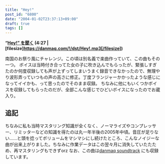 ```yaml
---
title: "Hey!"
post_id: "6800"
date: "2004-01-02T23:37:13+09:00"
draft: true
tags: []
---
```



**“[Hey!” を聞く](https://danmaq.com/!/dst/Hey!.mp3) (4:27 | [filesize]https://danmaq.com/!/dst/Hey!.mp3[/filesize])**

南国のお祭り風にチャレンジ。この頃は別名義で楽曲作っていて、この曲もその一つ。 ボイスは当時付き合ってた女の子に吹き込んでもらったが、緊張しすぎたのか何度収録しても声が上ずってしまいうまく録音できなかったので、無理やり波形弄っていつもの声の高さに修正。丁度フランジャーかかったような感じになってイイかも、って思ったのでそのまま収録。  ちなみに他にもいくつかボイスを収録してもらったのだが、全部こんな感じでひどいボイスになったのでお蔵入り。
## 追記
ちなみに私も当時マスタリング知識が全くなく、ノーマライズやコンプレッサー、リミッターなどの知識を得たのは丸一年半後の2005年中頃。音圧が足りない……と頭を捻ってボリュームをマシマシにし続けたところ、こんなノイジーな曲が出来上がりました。ちなみに作業データはこの翌々月に消失していたたため、再マスタリングもできずorz なお、この曲は[danmaq soundtrack](https://danmaq.com/3636) にも収録しています。
